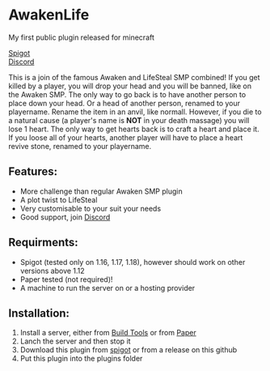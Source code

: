 <h1>AwakenLife</h1>

My first public plugin released for minecraft

<a href="https://spigotmc.com">Spigot</a> <br>
<a href="https://discord.gg/uEzu8bdc">Discord</a>

This is a join of the famous Awaken and LifeSteal SMP combined!
If you get killed by a player, you will drop your head and you will be banned, like on the Awaken SMP. The only way to go back is to have another person to place down your head. Or a head of another person, renamed to your playername. Rename the item in an anvil, like normall.
However, if you die to a natural cause (a player's name is <strong>NOT</strong> in your death massage) you will lose 1 heart. The only way to get hearts back is to craft a heart and place it. If you loose all of your hearts, another player will have to place a heart revive stone, renamed to your playername.

<h2>Features:</h2>
<ul>
  <li>More challenge than regular Awaken SMP plugin</li>
  <li>A plot twist to LifeSteal</li>
  <li>Very customisable to your suit your needs</li>
  <li>Good support, join <a href="https://discord.gg/uEzu8bdc">Discord</a></li>
</ul>

<h2>Requirments:</h2>
<ul>
  <li>Spigot (tested only on 1.16, 1.17, 1.18), however should work on other versions above 1.12</li>
  <li>Paper tested (not required)!</li>
  <li>A machine to run the server on or a hosting provider</li>
</ul>

<h2>Installation:</h2>
<ol>
  <li>Install a server, either from <a href=""https://www.spigotmc.org/wiki/buildtools/>Build Tools</a> or from <a href=https://papermc.io/downloads>Paper</a></li>
  <li>Lanch the server and then stop it</li>
  <li>Download this plugin from <a href="https://spigotmc.com">spigot</a> or from a release on this github</li>
  <li>Put this plugin into the plugins folder</li>
